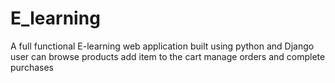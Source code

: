 # E_learning
A full functional E-learning web application built using python and Django user can browse products add item to the cart manage orders and complete purchases
